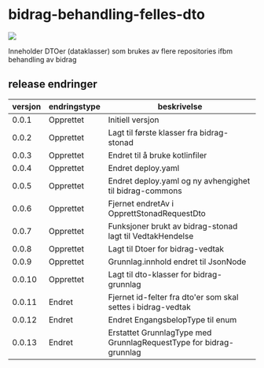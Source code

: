 # bidrag-behandling-felles-dto

![](https://github.com/navikt/bidrag-behandling-felles-dto/workflows/maven%20deploy/badge.svg)

Inneholder DTOer (dataklasser) som brukes av flere repositories ifbm behandling av bidrag

## release endringer

| versjon | endringstype | beskrivelse                                                        |
|---------|--------------|--------------------------------------------------------------------|
| 0.0.1   | Opprettet    | Initiell versjon                                                   |
| 0.0.2   | Opprettet    | Lagt til første klasser fra bidrag-stonad                          |
| 0.0.3   | Opprettet    | Endret til å bruke kotlinfiler                                     |
| 0.0.4   | Opprettet    | Endret deploy.yaml                                                 |
| 0.0.5   | Opprettet    | Endret deploy.yaml og ny avhengighet til bidrag-commons            |
| 0.0.6   | Opprettet    | Fjernet endretAv i OpprettStonadRequestDto                         |
| 0.0.7   | Opprettet    | Funksjoner brukt av bidrag-stonad lagt til VedtakHendelse          |
| 0.0.8   | Opprettet    | Lagt til Dtoer for bidrag-vedtak                                   |
| 0.0.9   | Opprettet    | Grunnlag.innhold endret til JsonNode                               |
| 0.0.10  | Opprettet    | Lagt til dto-klasser for bidrag-grunnlag                           |
| 0.0.11  | Endret       | Fjernet id-felter fra dto'er som skal settes i bidrag-vedtak       |
| 0.0.12  | Endret       | Endret EngangsbelopType til enum                                   |
| 0.0.13  | Endret       | Erstattet GrunnlagType med GrunnlagRequestType for bidrag-grunnlag |
